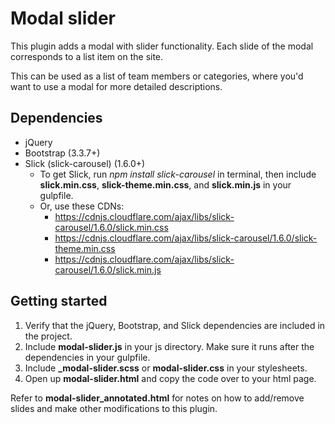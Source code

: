 # Modal slider

This plugin adds a modal with slider functionality. Each slide of the modal corresponds to a list item on the site.

This can be used as a list of team members or categories, where you'd want to use a modal for more detailed descriptions.

## Dependencies

* jQuery
* Bootstrap (3.3.7+) 
* Slick (slick-carousel) (1.6.0+)
    * To get Slick, run *npm install slick-carousel* in terminal, then include **slick.min.css**, **slick-theme.min.css**, and **slick.min.js** in your gulpfile.
    * Or, use these CDNs:
        * https://cdnjs.cloudflare.com/ajax/libs/slick-carousel/1.6.0/slick.min.css
        * https://cdnjs.cloudflare.com/ajax/libs/slick-carousel/1.6.0/slick-theme.min.css
        * https://cdnjs.cloudflare.com/ajax/libs/slick-carousel/1.6.0/slick.min.js

## Getting started

1. Verify that the jQuery, Bootstrap, and Slick dependencies are included in the project.
2. Include **modal-slider.js** in your js directory. Make sure it runs after the dependencies in your gulpfile.
3. Include **_modal-slider.scss** or **modal-slider.css** in your stylesheets.
4. Open up **modal-slider.html** and copy the code over to your html page.

Refer to **modal-slider_annotated.html** for notes on how to add/remove slides and make other modifications to this plugin.